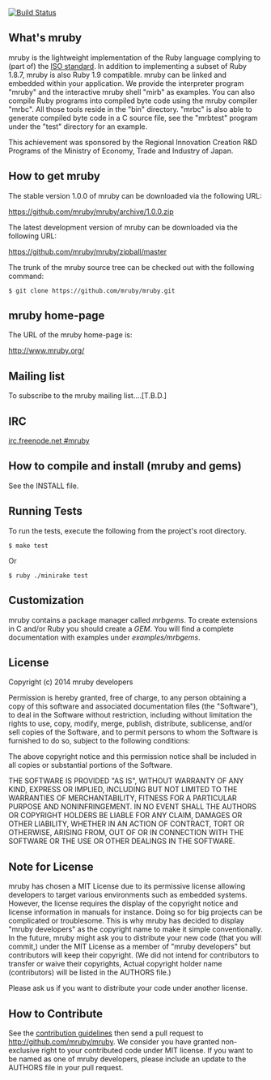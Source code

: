 [![Build Status](https://travis-ci.org/mruby/mruby.png?branch=master)](https://travis-ci.org/mruby/mruby)

## What's mruby

mruby is the lightweight implementation of the Ruby language complying to (part of)
the [ISO standard](http://www.iso.org/iso/iso_catalogue/catalogue_tc/catalogue_detail.htm?csnumber=59579).
In addition to implementing a subset of Ruby 1.8.7, mruby is also Ruby 1.9 compatible.
mruby can be linked and embedded within your application.  We provide the interpreter program "mruby" and
the interactive mruby shell "mirb" as examples.  You can also compile Ruby programs into compiled byte code
using the mruby compiler "mrbc".  All those tools reside in the "bin" directory.  "mrbc" is also able to
generate compiled byte code in a C source file, see the "mrbtest" program under the "test" directory
for an example.

This achievement was sponsored by the Regional Innovation Creation R&D Programs of
the Ministry of Economy, Trade and Industry of Japan.


## How to get mruby

The stable version 1.0.0 of mruby can be downloaded via the following URL:

  https://github.com/mruby/mruby/archive/1.0.0.zip

The latest development version of mruby can be downloaded via the following URL:

  https://github.com/mruby/mruby/zipball/master

The trunk of the mruby source tree can be checked out with the
following command:

    $ git clone https://github.com/mruby/mruby.git


## mruby home-page

The URL of the mruby home-page is:

  http://www.mruby.org/


## Mailing list

To subscribe to the mruby mailing list....[T.B.D.]

## IRC

[irc.freenode.net #mruby](irc://irc.freenode.net/mruby)

## How to compile and install (mruby and gems)

See the INSTALL file.

## Running Tests

To run the tests, execute the following from the project's root directory.

    $ make test

Or

    $ ruby ./minirake test

## Customization

mruby contains a package manager called *mrbgems*. To create extensions
in C and/or Ruby you should create a *GEM*. You will find a complete
documentation with examples under *examples/mrbgems*.

## License

Copyright (c) 2014 mruby developers

Permission is hereby granted, free of charge, to any person obtaining a 
copy of this software and associated documentation files (the "Software"), 
to deal in the Software without restriction, including without limitation 
the rights to use, copy, modify, merge, publish, distribute, sublicense, 
and/or sell copies of the Software, and to permit persons to whom the 
Software is furnished to do so, subject to the following conditions:

The above copyright notice and this permission notice shall be included in 
all copies or substantial portions of the Software.

THE SOFTWARE IS PROVIDED "AS IS", WITHOUT WARRANTY OF ANY KIND, EXPRESS OR 
IMPLIED, INCLUDING BUT NOT LIMITED TO THE WARRANTIES OF MERCHANTABILITY, 
FITNESS FOR A PARTICULAR PURPOSE AND NONINFRINGEMENT. IN NO EVENT SHALL THE 
AUTHORS OR COPYRIGHT HOLDERS BE LIABLE FOR ANY CLAIM, DAMAGES OR OTHER 
LIABILITY, WHETHER IN AN ACTION OF CONTRACT, TORT OR OTHERWISE, ARISING 
FROM, OUT OF OR IN CONNECTION WITH THE SOFTWARE OR THE USE OR OTHER 
DEALINGS IN THE SOFTWARE.

## Note for License

mruby has chosen a MIT License due to its permissive license allowing
developers to target various environments such as embedded systems.
However, the license requires the display of the copyright notice and license
information in manuals for instance. Doing so for big projects can be 
complicated or troublesome.
This is why mruby has decided to display "mruby developers" as the copyright name
to make it simple conventionally.
In the future, mruby might ask you to distribute your new code
(that you will commit,) under the MIT License as a member of
"mruby developers" but contributors will keep their copyright.
(We did not intend for contributors to transfer or waive their copyrights,
 Actual copyright holder name (contributors) will be listed in the AUTHORS file.)

Please ask us if you want to distribute your code under another license.

## How to Contribute

See the [contribution guidelines](https://github.com/mruby/mruby/blob/master/CONTRIBUTING.md)
then send a pull request to <http://github.com/mruby/mruby>.  We consider you have granted
non-exclusive right to your contributed code under MIT license.  If you want to be named
as one of mruby developers, please include an update to the AUTHORS file in your pull request.

